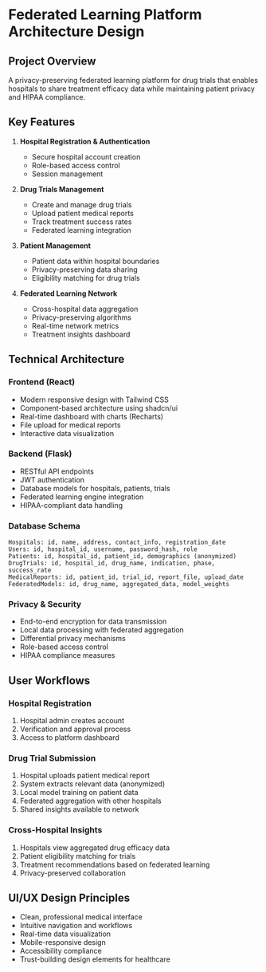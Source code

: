 # Federated Learning Platform Architecture Design

## Project Overview
A privacy-preserving federated learning platform for drug trials that enables hospitals to share treatment efficacy data while maintaining patient privacy and HIPAA compliance.

## Key Features
1. **Hospital Registration & Authentication**
   - Secure hospital account creation
   - Role-based access control
   - Session management

2. **Drug Trials Management**
   - Create and manage drug trials
   - Upload patient medical reports
   - Track treatment success rates
   - Federated learning integration

3. **Patient Management**
   - Patient data within hospital boundaries
   - Privacy-preserving data sharing
   - Eligibility matching for drug trials

4. **Federated Learning Network**
   - Cross-hospital data aggregation
   - Privacy-preserving algorithms
   - Real-time network metrics
   - Treatment insights dashboard

## Technical Architecture

### Frontend (React)
- Modern responsive design with Tailwind CSS
- Component-based architecture using shadcn/ui
- Real-time dashboard with charts (Recharts)
- File upload for medical reports
- Interactive data visualization

### Backend (Flask)
- RESTful API endpoints
- JWT authentication
- Database models for hospitals, patients, trials
- Federated learning engine integration
- HIPAA-compliant data handling

### Database Schema
```
Hospitals: id, name, address, contact_info, registration_date
Users: id, hospital_id, username, password_hash, role
Patients: id, hospital_id, patient_id, demographics (anonymized)
DrugTrials: id, hospital_id, drug_name, indication, phase, success_rate
MedicalReports: id, patient_id, trial_id, report_file, upload_date
FederatedModels: id, drug_name, aggregated_data, model_weights
```

### Privacy & Security
- End-to-end encryption for data transmission
- Local data processing with federated aggregation
- Differential privacy mechanisms
- Role-based access control
- HIPAA compliance measures

## User Workflows

### Hospital Registration
1. Hospital admin creates account
2. Verification and approval process
3. Access to platform dashboard

### Drug Trial Submission
1. Hospital uploads patient medical report
2. System extracts relevant data (anonymized)
3. Local model training on patient data
4. Federated aggregation with other hospitals
5. Shared insights available to network

### Cross-Hospital Insights
1. Hospitals view aggregated drug efficacy data
2. Patient eligibility matching for trials
3. Treatment recommendations based on federated learning
4. Privacy-preserved collaboration

## UI/UX Design Principles
- Clean, professional medical interface
- Intuitive navigation and workflows
- Real-time data visualization
- Mobile-responsive design
- Accessibility compliance
- Trust-building design elements for healthcare

